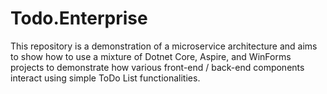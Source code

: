 # Todo.Enterprise
This repository is a demonstration of a microservice architecture and aims to show how to use a mixture of Dotnet Core, Aspire, and WinForms projects to demonstrate how various front-end / back-end components interact using simple ToDo List functionalities.
